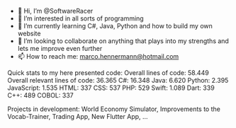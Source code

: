 - 👋 Hi, I’m @SoftwareRacer
- 👀 I’m interested in all sorts of programming
- 🌱 I’m currently learning C#, Java, Python and how to build my own website
- 💞️ I’m looking to collaborate on anything that plays into my strengths and lets me improve even further
- 📫 How to reach me: marco.hennermann@hotmail.com

Quick stats to my here presented code:
Overall lines of code: 58.449
Overall relevant lines of code: 36.365
C#: 16.348
Java: 6.620
Python: 2.395
JavaScript: 1.535
HTML: 337
CSS: 537
PHP: 529
Swift: 1.089
Dart: 339
C++: 489
COBOL: 337


Projects in development:
World Economy Simulator, 
Improvements to the Vocab-Trainer, 
Trading App, 
New Flutter App, ...
<!---
SoftwareRacer/SoftwareRacer is a ✨ special ✨ repository because its `README.md` (this file) appears on your GitHub profile.
You can click the Preview link to take a look at your changes.
--->
